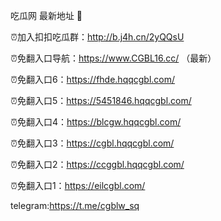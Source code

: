 吃瓜网 最新地址 👋 

⏰加入扣扣吃瓜群：http://b.j4h.cn/2yQQsU

⏰免翻入口导航：https://www.CGBL16.cc/  （最新）

⏰免翻入口6：https://fhde.hqqcgbl.com/

⏰免翻入口5：https://5451846.hqqcgbl.com/

⏰免翻入口4：https://blcgw.hqqcgbl.com/

⏰免翻入口3：https://cgbl.hqqcgbl.com/

⏰免翻入口2：https://ccggbl.hqqcgbl.com/

⏰免翻入口1：https://eilcgbl.com/

telegram:https://t.me/cgblw_sq


